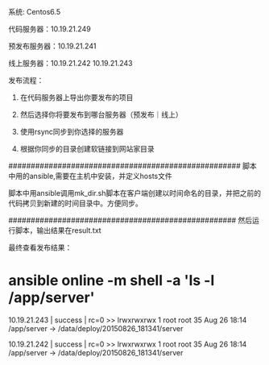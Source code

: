系统: Centos6.5

代码服务器：10.19.21.249

预发布服务器：10.19.21.241

线上服务器：10.19.21.242 10.19.21.243

 

发布流程：

1. 在代码服务器上导出你要发布的项目

2. 然后选择你将要发布到哪台服务器（预发布｜线上）

3. 使用rsync同步到你选择的服务器

4. 根据你同步的目录创建软链接到网站家目录

####################################################
脚本中用的ansible,需要在主机中安装，并定义hosts文件

脚本中用ansible调用mk_dir.sh脚本在客户端创建以时间命名的目录，并把之前的代码拷贝到新建的时间目录中。方便同步。

###################################################
然后运行脚本，输出结果在result.txt


最终查看发布结果：
#  ansible online -m shell -a 'ls -l /app/server'
10.19.21.243 | success | rc=0 >>
lrwxrwxrwx 1 root root 35 Aug 26 18:14 /app/server -> /data/deploy/20150826_181341/server
 
10.19.21.242 | success | rc=0 >>
lrwxrwxrwx 1 root root 35 Aug 26 18:14 /app/server -> /data/deploy/20150826_181341/server

